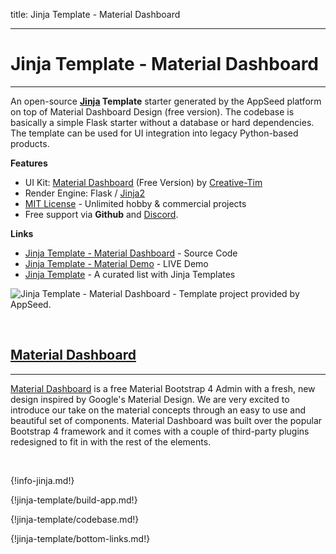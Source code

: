 title: Jinja Template - Material Dashboard

---

# Jinja Template - Material Dashboard
---

An open-source **[Jinja](/what-is/jinja/) Template** starter generated by the AppSeed platform on top of Material Dashboard Design (free version). The codebase is basically a simple Flask starter without a database or hard dependencies. The template can be used for UI integration into legacy Python-based products. 

**Features**

- UI Kit: [Material Dashboard](https://appseed.us/material-dashboard) (Free Version) by [Creative-Tim](https://appseed.us/agency/creative-tim)
- Render Engine: Flask / [Jinja2](https://jinja.palletsprojects.com/)
- [MIT License](https://github.com/app-generator/license-mit) - Unlimited hobby & commercial projects
- Free support via **Github** and [Discord](https://discord.gg/fZC6hup).

**Links**

- [Jinja Template - Material Dashboard](https://github.com/app-generator/jinja-template-material-dashboard) - Source Code
- [Jinja Template - Material Demo](https://jinja-template-material-dashboard.appseed.us/) - LIVE Demo
- [Jinja Template](https://github.com/app-generator/jinja-template) - A curated list with Jinja Templates

![Jinja Template - Material Dashboard - Template project provided by AppSeed.](https://raw.githubusercontent.com/app-generator/jinja-template-material-dashboard/master/media/jinja-template-material-dashboard-screen.png)

<br />

## [Material Dashboard](https://appseed.us/material-dashboard)
---

[Material Dashboard](https://appseed.us/material-dashboard) is a free Material Bootstrap 4 Admin with a fresh, new design inspired by Google's Material Design. We are very excited to introduce our take on the material concepts through an easy to use and beautiful set of components. Material Dashboard was built over the popular Bootstrap 4 framework and it comes with a couple of third-party plugins redesigned to fit in with the rest of the elements.

<br />

{!info-jinja.md!}

{!jinja-template/build-app.md!}

{!jinja-template/codebase.md!}

{!jinja-template/bottom-links.md!}
